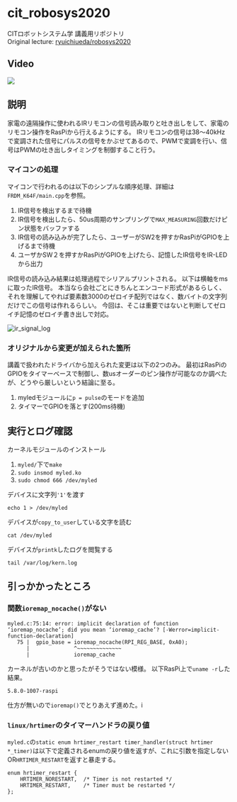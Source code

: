 # cit_robosys2020
CITロボットシステム学 講義用リポジトリ  
Original lecture: [ryuichiueda/robosys2020](https://github.com/ryuichiueda/robosys2020)

## Video
[![](https://img.youtube.com/vi/n9D5KT2ge2s/0.jpg)](https://www.youtube.com/watch?v=n9D5KT2ge2s)

## 説明
家電の遠隔操作に使われるIRリモコンの信号読み取りと吐き出しをして、家電のリモコン操作をRasPiから行えるようにする。
IRリモコンの信号は38〜40kHzで変調された信号にパルスの信号をかぶせてあるので、PWMで変調を行い、信号はPWMの吐き出しタイミングを制御すること行う。

### マイコンの処理
マイコンで行われるのは以下のシンプルな順序処理、詳細は`FRDM_K64F/main.cpp`を参照。

1. IR信号を検出するまで待機
1. IR信号を検出したら、50us周期のサンプリングで`MAX_MEASURING`回数だけピン状態をバッファする
1. IR信号の読み込みが完了したら、ユーザーがSW2を押すかRasPiがGPIOを上げるまで待機
1. ユーザかSW２を押すかRasPiがGPIOを上げたら、記憶したIR信号をIR-LEDから出力

IR信号の読み込み結果は処理過程でシリアルプリントされる。
以下は横軸をmsに取ったIR信号。
本当なら会社ごとにきちんとエンコード形式があるらしく、それを理解してやれば要素数3000のゼロイチ配列ではなく、数バイトの文字列だけでこの信号は作れるらしい。
今回は、そこは重要ではないと判断してゼロイチ記憶のゼロイチ書き出しで対応。	

![ir_signal_log](https://user-images.githubusercontent.com/18658190/101500087-5865e700-39b1-11eb-8f58-01ad96c528a1.png)

### オリジナルから変更が加えられた箇所
講義で扱われたドライバから加えられた変更は以下の2つのみ。
最初はRasPiのGPIOをタイマーベースで制御し、数usオーダーのピン操作が可能なのか調べたが、どうやら厳しいという結論に至る。

1. myledモジュールに`p = pulse`のモードを追加
1. タイマーでGPIOを落とす(200ms待機)

### 

## 実行とログ確認
カーネルモジュールのインストール

1. `myled/`下で`make`
1. `sudo insmod myled.ko`
1. `sudo chmod 666 /dev/myled`

デバイスに文字列`'1'`を渡す
```
echo 1 > /dev/myled
```
デバイスが`copy_to_user`している文字を読む
```
cat /dev/myled
```
デバイスが`printk`したログを閲覧する
```
tail /var/log/kern.log
```

## 引っかかったところ
### 関数`ioremap_nocache()`がない
```
myled.c:75:14: error: implicit declaration of function ‘ioremap_nocache’; did you mean ‘ioremap_cache’? [-Werror=implicit-function-declaration]
   75 |  gpio_base = ioremap_nocache(RPI_REG_BASE, 0xA0);
      |              ^~~~~~~~~~~~~~~
      |              ioremap_cache
```
カーネルが古いのかと思ったがそうではない模様。
以下RasPi上で`uname -r`した結果。
```
5.8.0-1007-raspi
```
仕方が無いので`ioremap()`でとりあえず進めた。i
### `linux/hrtimer`のタイマーハンドラの戻り値
`myled.c`の`static enum hrtimer_restart timer_handler(struct hrtimer *_timer)`は以下で定義されるenumの戻り値を返すが、これに引数を指定しないOR`HRTIMER_RESTART`を返すと暴走する。
```
enum hrtimer_restart {
	HRTIMER_NORESTART,	/* Timer is not restarted */
	HRTIMER_RESTART,	/* Timer must be restarted */
};
```


